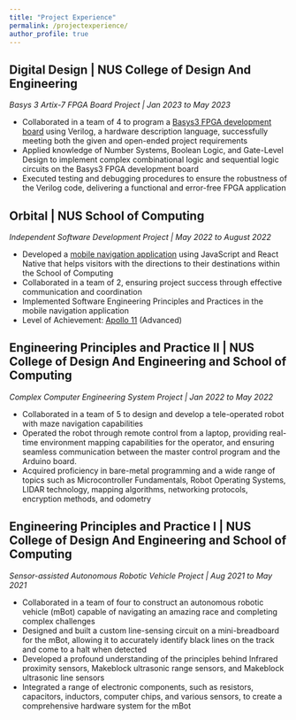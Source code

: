 ```yaml
---
title: "Project Experience"
permalink: /projectexperience/
author_profile: true
---
```


## **Digital Design | NUS College of Design And Engineering**   
*Basys 3 Artix-7 FPGA Board Project | Jan 2023 to May 2023*  
* Collaborated in a team of 4 to program a [Basys3 FPGA development board](https://drive.google.com/file/d/1ygGjKbtW7wv7QLEer5ylAV-mJpV8W3-m/view?usp=drive_link) using Verilog, a hardware description language, successfully meeting both the given and open-ended project requirements  
* Applied knowledge of Number Systems, Boolean Logic, and Gate-Level Design to implement complex combinational logic and sequential logic circuits on the Basys3 FPGA development board      
* Executed testing and debugging procedures to ensure the robustness of the Verilog code, delivering a functional and error-free FPGA application  

## **Orbital | NUS School of Computing**   
*Independent Software Development Project | May 2022 to August 2022*  
* Developed a [mobile navigation application](https://drive.google.com/file/d/1LctkmaBrIxnTpcVH-p-aYIDS_9tRh_dl/view?usp=drive_link) using JavaScript and React Native that helps visitors with the directions to their destinations within the School of Computing  
* Collaborated in a team of 2, ensuring project success through effective communication and coordination  
* Implemented Software Engineering Principles and Practices in the mobile navigation application  
* Level of Achievement: [Apollo 11](https://credentials.nus.edu.sg/1ac06b9f-4eb7-4ab2-8e88-52302402bbf5) (Advanced)  

## **Engineering Principles and Practice II | NUS College of Design And Engineering and School of Computing**   
*Complex Computer Engineering System Project | Jan 2022 to May 2022*  
* Collaborated in a team of 5 to design and develop a tele-operated robot with maze navigation capabilities  
* Operated the robot through remote control from a laptop, providing real-time environment mapping capabilities for the operator, and ensuring seamless communication between the master control program and the Arduino board.  
* Acquired proficiency in bare-metal programming and a wide range of topics such as Microcontroller Fundamentals, Robot Operating Systems, LIDAR technology, mapping algorithms, networking protocols, encryption methods, and odometry  

## **Engineering Principles and Practice I | NUS College of Design And Engineering and School of Computing**   
*Sensor-assisted Autonomous Robotic Vehicle Project | Aug 2021 to May 2021*  
* Collaborated in a team of four to construct an autonomous robotic vehicle (mBot) capable of navigating an amazing race and completing complex challenges  
* Designed and built a custom line-sensing circuit on a mini-breadboard for the mBot, allowing it to accurately identify black lines on the track and come to a halt when detected  
* Developed a profound understanding of the principles behind Infrared proximity sensors, Makeblock ultrasonic range sensors, and Makeblock ultrasonic line sensors    
* Integrated a range of electronic components, such as resistors, capacitors, inductors, computer chips, and various sensors, to create a comprehensive hardware system for the mBot  
